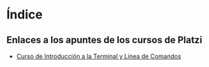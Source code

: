 # Índice

## Enlaces a los apuntes de los cursos de Platzi

- [Curso de Introducción a la Terminal y Línea de Comandos](./TerminalCourse/notes/Index.md)